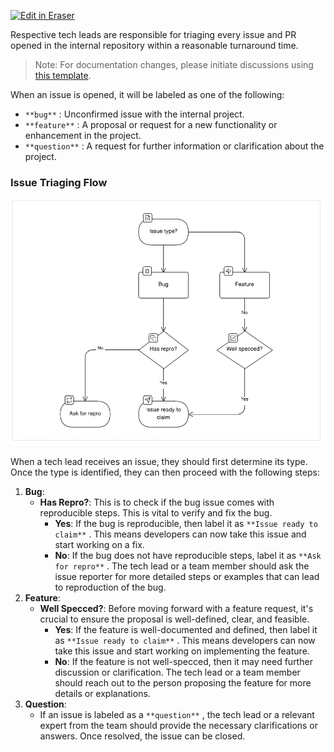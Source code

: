 <p><a target="_blank" href="https://app.eraser.io/workspace/cDny8MgPaKrRGdpdHL6q" id="edit-in-eraser-github-link"><img alt="Edit in Eraser" src="https://firebasestorage.googleapis.com/v0/b/second-petal-295822.appspot.com/o/images%2Fgithub%2FOpen%20in%20Eraser.svg?alt=media&amp;token=968381c8-a7e7-472a-8ed6-4a6626da5501"></a></p>

Respective tech leads are responsible for triaging every issue and PR opened in the internal repository within a reasonable turnaround time.

> Note: For documentation changes, please initiate discussions using [﻿this template](https://github.com/company/internal-repo/discussions/new?category=ideas).

When an issue is opened, it will be labeled as one of the following:

- `**bug**` : Unconfirmed issue with the internal project.
- `**feature**` : A proposal or request for a new functionality or enhancement in the project.
- `**question**` : A request for further information or clarification about the project.
### Issue Triaging Flow
![Triage Flow](/.eraser/cDny8MgPaKrRGdpdHL6q___reS6fUv66LcKWYn8yV2OvCPvwSm2___---figure---o0PFBXVSb66-huEbIU8eo---figure---Jj8tGTS_zF1rqDgU36CSZQ.png "Triage Flow")

When a tech lead receives an issue, they should first determine its type. Once the type is identified, they can then proceed with the following steps:

1. **Bug**:
    - **Has Repro?**: This is to check if the bug issue comes with reproducible steps. This is vital to verify and fix the bug.
        - **Yes**: If the bug is reproducible, then label it as `**Issue ready to claim**` . This means developers can now take this issue and start working on a fix.
        - **No**: If the bug does not have reproducible steps, label it as `**Ask for repro**` . The tech lead or a team member should ask the issue reporter for more detailed steps or examples that can lead to reproduction of the bug.
2. **Feature**:
    - **Well Specced?**: Before moving forward with a feature request, it's crucial to ensure the proposal is well-defined, clear, and feasible.
        - **Yes**: If the feature is well-documented and defined, then label it as `**Issue ready to claim**` . This means developers can now take this issue and start working on implementing the feature.
        - **No**: If the feature is not well-specced, then it may need further discussion or clarification. The tech lead or a team member should reach out to the person proposing the feature for more details or explanations.
3. **Question**:
    - If an issue is labeled as a `**question**` , the tech lead or a relevant expert from the team should provide the necessary clarifications or answers. Once resolved, the issue can be closed.



<!--- Eraser file: https://app.eraser.io/workspace/cDny8MgPaKrRGdpdHL6q --->